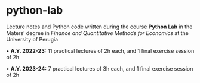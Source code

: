 # python-lab
Lecture notes and Python code written during the course **Python Lab** in the Maters’ degree in *Finance and Quantitative Methods for Economics* at the University of Perugia

•	**A.Y. 2022-23:** 11 practical lectures of 2h each, and 1 final exercise session of 2h

•	**A.Y. 2023-24:** 7 practical lectures of 3h each, and 1 final exercise session of 2h

